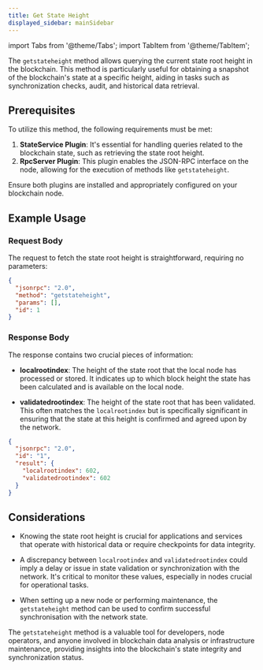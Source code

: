 ```yaml
---
title: Get State Height
displayed_sidebar: mainSidebar
---
```


import Tabs from '@theme/Tabs';
import TabItem from '@theme/TabItem';







The `getstateheight` method allows querying the current state root height in the blockchain. This method is particularly useful for obtaining a snapshot of the blockchain's state at a specific height, aiding in tasks such as synchronization checks, audit, and historical data retrieval.

## Prerequisites

To utilize this method, the following requirements must be met:

1. **StateService Plugin**: It's essential for handling queries related to the blockchain state, such as retrieving the state root height.
2. **RpcServer Plugin**: This plugin enables the JSON-RPC interface on the node, allowing for the execution of methods like `getstateheight`.

Ensure both plugins are installed and appropriately configured on your blockchain node.

## Example Usage

### Request Body

The request to fetch the state root height is straightforward, requiring no parameters:

```json
{
  "jsonrpc": "2.0",
  "method": "getstateheight",
  "params": [],
  "id": 1
}
```

### Response Body

The response contains two crucial pieces of information:

- **localrootindex**: The height of the state root that the local node has processed or stored. It indicates up to which block height the state has been calculated and is available on the local node.

- **validatedrootindex**: The height of the state root that has been validated. This often matches the `localrootindex` but is specifically significant in ensuring that the state at this height is confirmed and agreed upon by the network.

```json
{
  "jsonrpc": "2.0",
  "id": "1",
  "result": {
    "localrootindex": 602,
    "validatedrootindex": 602
  }
}
```

## Considerations

- Knowing the state root height is crucial for applications and services that operate with historical data or require checkpoints for data integrity.

- A discrepancy between `localrootindex` and `validatedrootindex` could imply a delay or issue in state validation or synchronization with the network. It's critical to monitor these values, especially in nodes crucial for operational tasks.

- When setting up a new node or performing maintenance, the `getstateheight` method can be used to confirm successful synchronisation with the network state.

The `getstateheight` method is a valuable tool for developers, node operators, and anyone involved in blockchain data analysis or infrastructure maintenance, providing insights into the blockchain's state integrity and synchronization status.









<br/>
